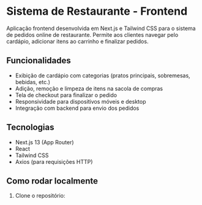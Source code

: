 # Sistema de Restaurante - Frontend

Aplicação frontend desenvolvida em Next.js e Tailwind CSS para o sistema de pedidos online de restaurante. Permite aos clientes navegar pelo cardápio, adicionar itens ao carrinho e finalizar pedidos.

## Funcionalidades

- Exibição de cardápio com categorias (pratos principais, sobremesas, bebidas, etc.)
- Adição, remoção e limpeza de itens na sacola de compras
- Tela de checkout para finalizar o pedido
- Responsividade para dispositivos móveis e desktop
- Integração com backend para envio dos pedidos

## Tecnologias

- Next.js 13 (App Router)
- React
- Tailwind CSS
- Axios (para requisições HTTP)

## Como rodar localmente

1. Clone o repositório:
